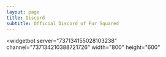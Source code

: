 ```yaml
---
layout: page
title: Discord
subtitle: Official Discord of Fur Squared
---
```


<widgetbot
  server="737134155028103238"
  channel="737134210388721726"
  width="800"
  height="600"
></widgetbot>
<script src="https://cdn.jsdelivr.net/npm/@widgetbot/html-embed"></script>